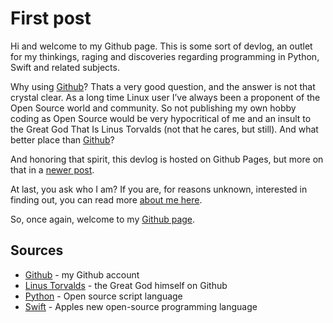 # First post

Hi and welcome to my Github page. This is some sort of devlog, an outlet for my thinkings, raging and discoveries regarding programming in Python, Swift and related subjects.

Why using [Github](https://github.com/demom)? Thats a very good question, and the answer is not that crystal clear. As a long time Linux user I’ve always been a proponent of the Open Source world and community. So not publishing my own hobby coding as Open Source would be very hypocritical of me and an insult to the Great God That Is Linus Torvalds (not that he cares, but still). And what better place than [Github](https://github.com/demom)?

And honoring that spirit, this devlog is hosted on Github Pages, but more on that in a [newer post](?2016-08-31_this-page.md).

At last, you ask who I am? If you are, for reasons unknown, interested in finding out, you can read more [about me here](?about_me.md).

So, once again, welcome to my [Github page](https://demom.github.io).

## Sources

  * [Github](https://github.com/demom) - my Github account
  * [Linus Torvalds](https://github.com/torvalds) - the Great God himself on Github
  * [Python](https://www.python.org) - Open source script language
  * [Swift](https://swift.org) - Apples new open-source programming language
